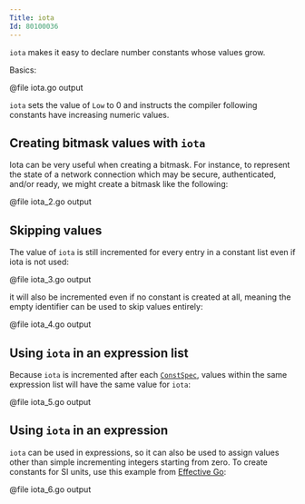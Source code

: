 ```yaml
---
Title: iota
Id: 80100036
---
```

`iota` makes it easy to declare number constants whose values grow.

Basics:

@file iota.go output

`iota` sets the value of `Low` to 0 and instructs the compiler following constants have increasing numeric values.


## Creating bitmask values with `iota`

Iota can be very useful when creating a bitmask. For instance, to represent the state of a network connection which may be secure, authenticated, and/or ready, we might create a bitmask like the following:

@file iota_2.go output

## Skipping values

The value of `iota` is still incremented for every entry in a constant list even if iota is not used:

@file iota_3.go output

it will also be incremented even if no constant is created at all, meaning the empty identifier can be used to skip values entirely:

@file iota_4.go output

## Using `iota` in an expression list

Because `iota` is incremented after each [`ConstSpec`](https://golang.org/ref/spec#ConstSpec), values within the same expression list will have the same value for `iota`:

@file iota_5.go output

## Using `iota` in an expression

`iota` can be used in expressions, so it can also be used to assign values other than simple incrementing integers starting from zero. To create constants for SI units, use this example from [Effective Go](https://golang.org/doc/effective_go.html#initialization):

@file iota_6.go output
